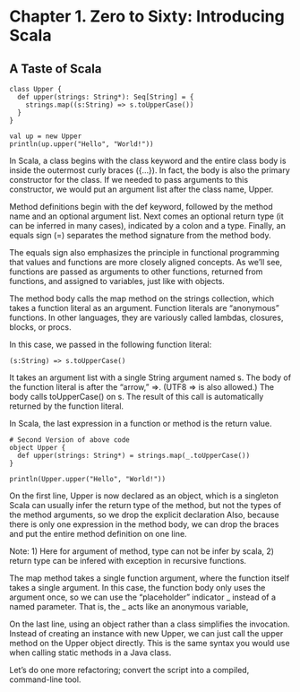 # Chapter 1. Zero to Sixty: Introducing Scala

## A Taste of Scala


```
class Upper {
  def upper(strings: String*): Seq[String] = {
    strings.map((s:String) => s.toUpperCase())
  }
}

val up = new Upper
println(up.upper("Hello", "World!"))
```

In Scala, a class begins with the class keyword and the entire class body is inside the outermost curly braces ({…}). 
In fact, the body is also the primary constructor for the class. 
If we needed to pass arguments to this constructor, we would put an argument list after the class name, Upper.


Method definitions begin with the def keyword, followed by the method name and an optional argument list. 
Next comes an optional return type (it can be inferred in many cases), indicated by a colon and a type. 
Finally, an equals sign (=) separates the method signature from the method body.

The equals sign also emphasizes the principle in functional programming that values and functions are more closely aligned concepts. 
As we’ll see, functions are passed as arguments to other functions, returned from functions, and assigned to variables, just like with objects.

The method body calls the map method on the strings collection, which takes a function literal as an argument. 
Function literals are “anonymous” functions. 
In other languages, they are variously called lambdas, closures, blocks, or procs.

In this case, we passed in the following function literal:

```
(s:String) => s.toUpperCase()
```

It takes an argument list with a single String argument named s. The body of the function literal is after the “arrow,” =>. (UTF8 ⇒ is also allowed.) The body calls toUpperCase() on s. The result of this call is automatically returned by the function literal. 

In Scala, the last expression in a function or method is the return value.

```
# Second Version of above code
object Upper {
  def upper(strings: String*) = strings.map(_.toUpperCase())
}

println(Upper.upper("Hello", "World!"))
```

On the first line, Upper is now declared as an object, which is a singleton
Scala can usually infer the return type of the method, but not the types of the method arguments, so we drop the explicit declaration
Also, because there is only one expression in the method body, we can drop the braces and put the entire method definition on one line.

Note: 1) Here for argument of method, type can not be infer by scala, 2) return type can be infered with exception in recursive functions.

The map method takes a single function argument, where the function itself takes a single argument. In this case, the function body only uses the argument once, so we can use the “placeholder” indicator _ instead of a named parameter. That is, the _ acts like an anonymous variable,

On the last line, using an object rather than a class simplifies the invocation. Instead of creating an instance with new Upper, we can just call the upper method on the Upper object directly. This is the same syntax you would use when calling static methods in a Java class.


Let’s do one more refactoring; convert the script into a compiled, command-line tool.









